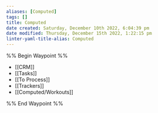 ```yaml
---
aliases: [Computed]
tags: []
title: Computed
date created: Saturday, December 10th 2022, 6:04:39 pm
date modified: Thursday, December 15th 2022, 1:22:15 pm
linter-yaml-title-alias: Computed
---
```


%% Begin Waypoint %%
- [[CRM]]
- [[Tasks]]
- [[To Process]]
- [[Trackers]]
- [[Computed/Workouts]]

%% End Waypoint %%

